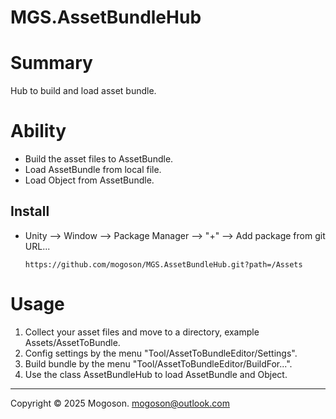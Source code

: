 # MGS.AssetBundleHub
# Summary

Hub to build and load asset bundle.

# Ability

- Build the asset files to AssetBundle.
-  Load AssetBundle from local file.
- Load Object from AssetBundle.

## Install

- Unity --> Window --> Package Manager --> "+" --> Add package from git URL...

  ```text
  https://github.com/mogoson/MGS.AssetBundleHub.git?path=/Assets
  ```

# Usage

1. Collect your asset files and move to a directory, example Assets/AssetToBundle.
1. Config settings by the menu "Tool/AssetToBundleEditor/Settings".
1. Build bundle by the menu "Tool/AssetToBundleEditor/BuildFor...".
1. Use the class AssetBundleHub to load AssetBundle and Object.

---
Copyright © 2025 Mogoson.	mogoson@outlook.com